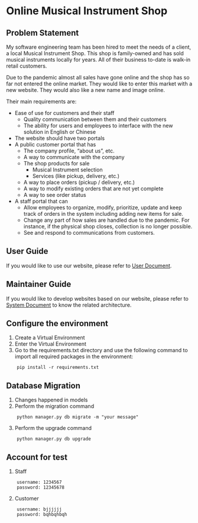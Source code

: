 # Online Musical Instrument Shop

## Problem Statement
My software engineering team has been hired to meet the needs of a client, a local Musical Instrument Shop. This shop is family-owned and has sold musical instruments locally for years. All of their business to-date is walk-in retail customers.

Due to the pandemic almost all sales have gone online and the shop has so far not entered the online market. They would like to enter this market with a new website. They would also like a new name and image online.

Their main requirements are:

* Ease of use for customers and their staff
	* Quality communication between them and their customers
	* The ability for users and employees to interface with the new solution in English or Chinese
* The website should have two portals
* 	A public customer portal that has 
	*  The company profile, “about us”, etc.
	*  A way to communicate with the company
	*  The shop products for sale
		*  Musical Instrument selection
		*  Services (like pickup, delivery, etc.)
	*  A way to place orders (pickup / delivery, etc.)
	*  A way to modify existing orders that are not yet complete
	*  A way to see order status
*  A staff portal that can
	*  Allow employees to organize, modify, prioritize, update and keep track of orders in the system including adding new items for sale.
	*  Change any part of how sales are handled due to the pandemic. For instance, if the physical shop closes, collection is no longer possible.
	*  See and respond to communications from customers.

## User Guide
If you would like to use our website, please refer to [User Document](./docs/User_Doc.pdf).

## Maintainer Guide
If you would like to develop websites based on our website, please refer to [System Document](./docs/System_Doc.pdf) to know the related architecture.


## Configure the environment

1. Create a Virtual Environment
2. Enter the Virtual Environment
3. Go to the requirements.txt directory and use the following command to import all required packages in the environment:
```
    pip install -r requirements.txt
```  

## Database Migration

1. Changes happened in models
2. Perform the migration command
```
    python manager.py db migrate -m "your message"
```
3. Perform the upgrade command
```
    python manager.py db upgrade
```

## Account for test

1. Staff
```
    username: 1234567
    password: 12345678
```
2. Customer
```
    username: bjjjjjj
    password: bqhbqhbqh
```

